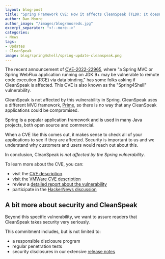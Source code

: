 ```yaml
---
layout: blog-post
title: "Spring Framework CVE: How it affects CleanSpeak (TLDR: It doesn't)"
author: Dan Moore
author_image: "/images/blog/mooreds.jpg"
excerpt_separator: "<!--more-->"
categories:
- News
tags:
- Updates
- CleanSpeak
image: blog/spring4shell/spring-update-cleanspeak.png
---
```


The recent announcement of [CVE-2022-22965](https://nvd.nist.gov/vuln/detail/CVE-2022-22965), where "a Spring MVC or Spring WebFlux application running on JDK 9+ may be vulnerable to remote code execution (RCE) via data binding," has some folks asking if CleanSpeak is affected. This CVE is also known as the "Spring4Shell" vulnerability.

CleanSpeak is not affected by this vulnerability in Spring. CleanSpeak uses a different MVC framework, [Prime](https://github.com/prime-framework/prime-mvc), so there is no way that any CleanSpeak applications could be compromised. 

<!--more-->

Spring is a popular application framework and is used in many Java projects, both open source and commercial.

When a CVE like this comes out, it makes sense to check all of your applications to see if they are affected. Security is important to us and we understand why customers and users would reach out about this.

In conclusion, CleanSpeak is *not affected by the Spring vulnerability*.

To learn more about the CVE, you can:

* visit the [CVE description](https://nvd.nist.gov/vuln/detail/CVE-2022-22965)
* visit the [VMWare CVE description](https://tanzu.vmware.com/security/cve-2022-22965)
* review a [detailed report about the vulnerability](https://spring.io/blog/2022/03/31/spring-framework-rce-early-announcement)
* participate in the [HackerNews discussion](https://news.ycombinator.com/item?id=30871128)

## A bit more about security and CleanSpeak

Beyond this specific vulnerability, we want to assure readers that CleanSpeak takes security very seriously. 

This commitment includes, but is not limited to:

* a responsible disclosure program
* regular penetration tests
* security disclosures in our extensive [release notes](/docs/3.x/tech/release-notes/)


